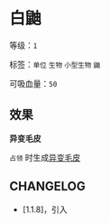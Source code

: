 # 白鼬

等级：`1`

标签：`单位` `生物` `小型生物` `鼬`

可吸血量：`50`

## 效果

**异变毛皮**

`占领` 时生成[异变毛皮](异变毛皮.md)

## CHANGELOG

- [1.1.8]，引入
